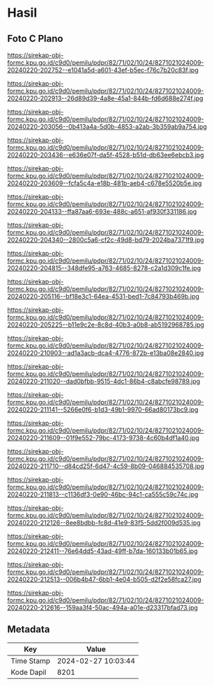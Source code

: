 # Hasil

## Foto C Plano

https://sirekap-obj-formc.kpu.go.id/c9d0/pemilu/pdpr/82/71/02/10/24/8271021024009-20240220-202752--e1041a5d-a601-43ef-b5ec-f76c7b20c83f.jpg

https://sirekap-obj-formc.kpu.go.id/c9d0/pemilu/pdpr/82/71/02/10/24/8271021024009-20240220-202913--26d89d39-4a8e-45a1-844b-fd6d688e274f.jpg

https://sirekap-obj-formc.kpu.go.id/c9d0/pemilu/pdpr/82/71/02/10/24/8271021024009-20240220-203056--0b413a4a-5d0b-4853-a2ab-3b359ab9a754.jpg

https://sirekap-obj-formc.kpu.go.id/c9d0/pemilu/pdpr/82/71/02/10/24/8271021024009-20240220-203436--e636e07f-da5f-4528-b51d-db63ee6ebcb3.jpg

https://sirekap-obj-formc.kpu.go.id/c9d0/pemilu/pdpr/82/71/02/10/24/8271021024009-20240220-203609--fcfa5c4a-e18b-481b-aeb4-c678e5520b5e.jpg

https://sirekap-obj-formc.kpu.go.id/c9d0/pemilu/pdpr/82/71/02/10/24/8271021024009-20240220-204133--ffa87aa6-693e-488c-a651-af930f331186.jpg

https://sirekap-obj-formc.kpu.go.id/c9d0/pemilu/pdpr/82/71/02/10/24/8271021024009-20240220-204340--2800c5a6-cf2c-49d8-bd79-2024ba7371f9.jpg

https://sirekap-obj-formc.kpu.go.id/c9d0/pemilu/pdpr/82/71/02/10/24/8271021024009-20240220-204815--348dfe95-a763-4685-8278-c2a1d309c1fe.jpg

https://sirekap-obj-formc.kpu.go.id/c9d0/pemilu/pdpr/82/71/02/10/24/8271021024009-20240220-205116--bf18e3c1-64ea-4531-bed1-7c84793b469b.jpg

https://sirekap-obj-formc.kpu.go.id/c9d0/pemilu/pdpr/82/71/02/10/24/8271021024009-20240220-205225--b11e9c2e-8c8d-40b3-a0b8-ab5192968785.jpg

https://sirekap-obj-formc.kpu.go.id/c9d0/pemilu/pdpr/82/71/02/10/24/8271021024009-20240220-210903--ad1a3acb-dca4-4776-872b-e13ba08e2840.jpg

https://sirekap-obj-formc.kpu.go.id/c9d0/pemilu/pdpr/82/71/02/10/24/8271021024009-20240220-211020--dad0bfbb-9515-4dc1-86b4-c8abcfe98789.jpg

https://sirekap-obj-formc.kpu.go.id/c9d0/pemilu/pdpr/82/71/02/10/24/8271021024009-20240220-211141--5266e0f6-b1d3-49b1-9970-66ad80173bc9.jpg

https://sirekap-obj-formc.kpu.go.id/c9d0/pemilu/pdpr/82/71/02/10/24/8271021024009-20240220-211609--01f9e552-79bc-4173-9738-4c60b4df1a40.jpg

https://sirekap-obj-formc.kpu.go.id/c9d0/pemilu/pdpr/82/71/02/10/24/8271021024009-20240220-211710--d84cd25f-6d47-4c59-8b09-046884535708.jpg

https://sirekap-obj-formc.kpu.go.id/c9d0/pemilu/pdpr/82/71/02/10/24/8271021024009-20240220-211813--c1136df3-0e90-46bc-94c1-ca555c59c74c.jpg

https://sirekap-obj-formc.kpu.go.id/c9d0/pemilu/pdpr/82/71/02/10/24/8271021024009-20240220-212126--8ee8bdbb-fc8d-41e9-83f5-5dd2f009d535.jpg

https://sirekap-obj-formc.kpu.go.id/c9d0/pemilu/pdpr/82/71/02/10/24/8271021024009-20240220-212411--76e64dd5-43ad-49ff-b7da-160133b01b65.jpg

https://sirekap-obj-formc.kpu.go.id/c9d0/pemilu/pdpr/82/71/02/10/24/8271021024009-20240220-212513--006b4b47-6bb1-4e04-b505-d2f2e58fca27.jpg

https://sirekap-obj-formc.kpu.go.id/c9d0/pemilu/pdpr/82/71/02/10/24/8271021024009-20240220-212616--159aa3f4-50ac-494a-a01e-d23317bfad73.jpg


## Metadata

| Key        | Value               |
| ---------- | ------------------- |
| Time Stamp | 2024-02-27 10:03:44 |
| Kode Dapil | 8201                |



